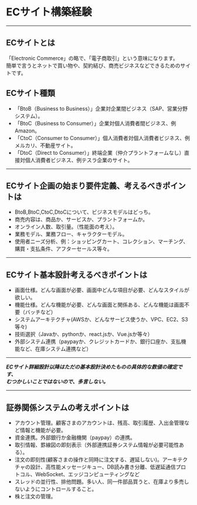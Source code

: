 # ECサイト構築経験

---

## ECサイトとは
「Electronic Commerce」の略で、「電子商取引」という意味になります。<br>
簡単で言うとネットで買い物や、契約結び、商売ビジネスなどできるためのサイトです。

## ECサイト種類
- 「BtoB（Business to Business）」企業対企業間ビジネス（SAP、営業分野システム）。
- 「BtoC（Business to Consumer）」企業対個人消費者間ビジネス、例Amazon。
- 「CtoC（Consumer to Consumer）」個人消費者対個人消費者ビジネス、例メルカリ、不動産サイト。
- 「DtoC（Direct to Consumer）」終端企業（仲介プラントフォームなし）直接対個人消費者ビジネス、例テスラ企業のサイト。
---

## ECサイト企画の始まり要件定義、考えるべきポイントは
- BtoB,BtoC,CtoC,DtoCについて、ビジネスモデルはどっち。
- 商売内容は、商品か、サービスか、プラントフォームか。
- オンライン人数、取引量。（性能面の考え）。
- 業務モデル、業務フロー、キャラクターモデル。
- 使用者ニーズ分析、例：ショッピングカート、コレクション、マーチング、購買・支払条件、アフターセールス等々。
---

## ECサイト基本設計考えるべきポイントは
- 画面仕様。どんな画面が必要、画面中どんな項目が必要、どんなスタイルが欲しい。
- 機能仕様。どんな機能が必要、どんな画面と関係ある、どんな機能は画面不要（バッチなど）
- システムアーキテクチャ(AWSか、どんなサービス使うか、VPC、EC2、S3等々)
- 技術選択（Javaか、pythonか、react.jsか、Vue.jsか等々）
- 外部システム連携（paypayか、クレジットカードか、銀行口座か、支払機能など、在庫システム連携など）
---

***ECサイト詳細設計以降はただの基本設計決めたものの具体的な数値の確定です、***<br>
***むつかしいことではないので、多言しない。***

---
## 証券関係システムの考えポイントは
- アカウント管理。顧客さまのアカウントは、残高、取引履歴、入出金管理など情報と機能が必要。
- 資金連携。外部銀行か金融機関（paypay）の連携。
- 取引情報、罫線図の即刻表示（外部連携証券システム情報が必要可能性ある）。
- 注文の即刻性(顧客さまの操作と同時に注文する、遅延しない)。アーキテクチャの設計、高性能メッセージキュー、DB読み書き分離、低遅延通信プロトコル、WebSocket、エッジコンピューティングなど
- スレッドの並行性、排他問題。多い人、同一件部品買うと、在庫より多売しないようにコントロールすること。
- 株と注文の管理。
